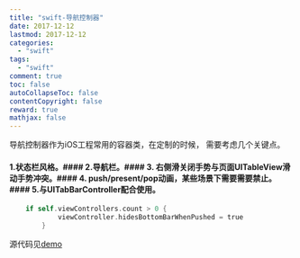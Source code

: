 ```yaml
---
title: "swift-导航控制器"
date: 2017-12-12
lastmod: 2017-12-12
categories:
  - "swift"
tags:
  - "swift"
comment: true
toc: false
autoCollapseToc: false
contentCopyright: false
reward: true
mathjax: false
---
```



导航控制器作为iOS工程常用的容器类，在定制的时候，
需要考虑几个关键点。


#### 1.状态栏风格。#### 2.导航栏。#### 3. 右侧滑关闭手势与页面UITableView滑动手势冲突。#### 4. push/present/pop动画，某些场景下需要需要禁止。#### 5.与UITabBarController配合使用。
```objective-c
    if self.viewControllers.count > 0 {
            viewController.hidesBottomBarWhenPushed = true
        }
``` 

源代码见[demo](https://github.com/ksnowlv/KNavigationViewControllerTest.git)